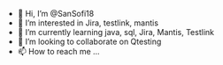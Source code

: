 - 👋 Hi, I’m @SanSofi18
- 👀 I’m interested in Jira, testlink, mantis
- 🌱 I’m currently learning java, sql, Jira, Mantis, Testlink
- 💞️ I’m looking to collaborate on Qtesting
- 📫 How to reach me ...

<!---
SanSofi18/SanSofi18 is a ✨ special ✨ repository because its `README.md` (this file) appears on your GitHub profile.
You can click the Preview link to take a look at your changes.
--->
